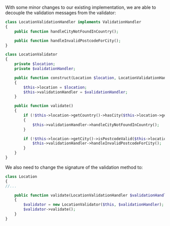 With some minor changes to our existing implementation, we are able to decouple the validation messages from the validator:

```php
class LocationValidationHandler implements ValidationHandler
{
    public function handleCityNotFoundInCountry();

    public function handleInvalidPostcodeForCity();
}

class LocationValidator
{
    private $location;
    private $validationHandler;

    public function construct(Location $location, LocationValidationHandler $v\ alidationHandler)
    {
        $this->location = $location;
        $this->validationHandler = $validationHandler;
    }

    public function validate()
    {
        if (!$this->location->getCountry()->hasCity($this->location->getCity()))\
        {
            $this->validationHandler->handleCityNotFoundInCountry();
        }

        if (!$this->location->getCity()->isPostcodeValid($this->location->getPos\ tcode())) {
            $this->validationHandler->handleInvalidPostcodeForCity();
        }
    }
}
```

We also need to change the signature of the validation method to:



```php
class Location
{
//...

    public function validate(LocationValidationHandler $validationHandler)
    {
        $validator = new LocationValidator($this, $validationHandler);
        $validator->validate();
    }
}
```



